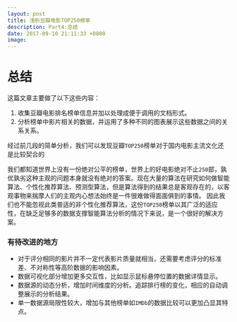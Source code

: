 ```yaml
---
layout: post
title: 浅析豆瓣电影TOP250榜单
description: Part4:总结
date: 2017-09-10 21:11:33 +0800
image:
---
```

# 总结

这篇文章主要做了以下这些内容：  
1. 收集豆瓣电影排名榜单信息并加以处理成便于调用的文档形式。  
2. 分析榜单中影片相关的数据，并运用了多种不同的图表展示这些数据之间的关系关系。    

经过前几段的简单分析，我们可以发现豆瓣`TOP250`榜单对于国内电影主流文化还是比较契合的

我们都知道世界上没有一份绝对公平的榜单，世界上的好电影绝对不止`250`部，孰优孰劣这种主观的问题本身就没有绝对的答案。现在大量的算法在研究如何做智能算法、个性化推荐算法、预测型算法，但是算法得到的结果总是客观存在的，以客观事物来揣摩人们的主观内心想法始终是一件很难做得面面俱到的事情。
因此我们也不能忽视此类普适的非个性化推荐算法，这份`TOP250`榜单以其广泛的适应性，在缺乏足够多的数据支撑智能算法分析的情况下来说，是一个很好的解决方案。



### 有待改进的地方

+ 对于评分相同的影片并不一定代表影片质量就相当，还需要考虑评分的标准差、不对称性等高阶数据的影响因素。  
+ 数据可视化部分增加更多交互性，比如显示鼠标悬停位置的数据详情显示。  
+ 数据源的动态分析，增加时间维度的分析。追踪排行榜的变化，相应的自动调整展示的分析结果。  
+ 单一数据源局限性较大，增加与其他榜单如`IMDb`的数据比较可以更加凸显其特点。
